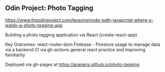 ## Odin Project: Photo Tagging

https://www.theodinproject.com/lessons/node-path-javascript-where-s-waldo-a-photo-tagging-app

Building a photo tagging application via React
(create-react-app)

Key Outcomes:
react-router-dom
Firebase - Firestore usage to manage data via a backend
CI via gh-actions
general react practice and improving familiarity


Deployed via gh-pages at https://aranaris.github.io/photo-tagging
